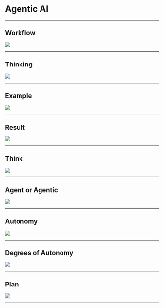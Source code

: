 # Agentic AI

---

## Workflow

![](../images/01.png) 

---

## Thinking

![](../images/02.png)

---

## Example

![](../images/03.png)   

---

## Result

![](../images/04.png)

---

## Think

![](../images/05.png)

---

## Agent or Agentic

![](../images/06.png)

---

## Autonomy

![](../images/07.png)

---

## Degrees of Autonomy

![](../images/08.png)

---

## Plan

![](../images/09.png)

---
